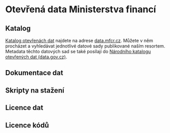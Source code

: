 # Otevřená data Ministerstva financí

## Katalog

[Katalog otevřenách dat](https://data.mfcr.cz/) najdete na adrese [data.mfcr.cz](https://data.mfcr.cz/). Můžete v něm procházet a vyhledávat jednotlivé datové sady publikované naším resortem. Metadata těchto datových sad se také posílají do [Národního katalogu otevřených dat (data.gov.cz)](https://data.gov.cz/).

## Dokumentace dat

## Skripty na stažení

## Licence dat

## Licence kódů
